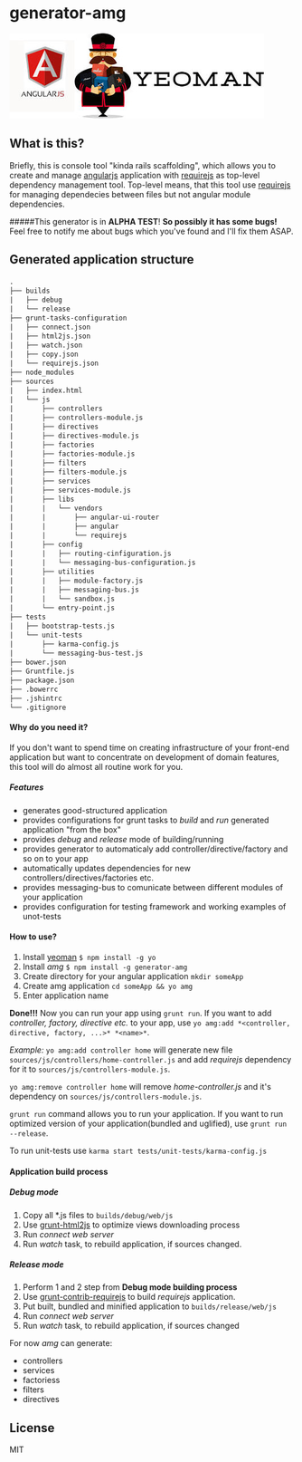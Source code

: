 # generator-amg 
![logo](https://raw.githubusercontent.com/AndrewKovalenko/generator-amg/master/logo.jpg)

## What is this?

Briefly, this is console tool "kinda rails scaffolding", which allows you to create and manage [angularjs](https://angularjs.org/) application with [requirejs](http://requirejs.org/) as top-level dependency management tool. 
Top-level means, that this tool use [requirejs](http://requirejs.org/) for managing dependecies between files but not angular module dependencies. 

#####This generator is in **ALPHA TEST**! 
**So possibly it has some bugs!** Feel free to notify me about bugs which you've found and I'll fix them ASAP.

## Generated application structure
```
.
├── builds
|   ├── debug                             
|   └── release
├── grunt-tasks-configuration             
|   ├── connect.json
|   ├── html2js.json
|   ├── watch.json
|   ├── copy.json
|   └── requirejs.json
├── node_modules
├── sources
|   ├── index.html
|   └── js
|       ├── controllers
|       ├── controllers-module.js
|       ├── directives
|       ├── directives-module.js
|       ├── factories
|       ├── factories-module.js
|       ├── filters
|       ├── filters-module.js
|       ├── services
|       ├── services-module.js
|       ├── libs
|       |   └── vendors
|       |       ├── angular-ui-router
|       |       ├── angular
|       |       └── requirejs
|       ├── config
|       |   ├── routing-cinfiguration.js
|       |   └── messaging-bus-configuration.js
|       ├── utilities
|       |   ├── module-factory.js
|       |   ├── messaging-bus.js
|       |   └── sandbox.js
|       └── entry-point.js
├── tests    
|   ├── bootstrap-tests.js
|   └── unit-tests
|       ├── karma-config.js
|       └── messaging-bus-test.js
├── bower.json
├── Gruntfile.js
├── package.json
├── .bowerrc
├── .jshintrc
└── .gitignore
```

#### Why do you need it?

If you don't want to spend time on creating infrastructure of your front-end application but want to concentrate on development of domain features, this tool will do almost all routine work for you.

##### Features

* generates good-structured application
* provides configurations for grunt tasks to *build* and *run* generated application "from the box"
* provides *debug* and *release* mode of building/running
* provides generator to automaticaly add controller/directive/factory and so on to your app
* automatically updates dependencies for new controllers/directives/factories etc.
* provides messaging-bus to comunicate between different modules of your application
* provides configuration for testing framework and working examples of unot-tests

#### How to use?

1. Install [yeoman](http://yeoman.io/) `$ npm install -g yo`
2. Install *amg* `$ npm install -g generator-amg`
3. Create directory for your angular application `mkdir someApp`
4. Create amg application `cd someApp && yo amg`
5. Enter application name

**Done!!!** Now you can run your app using `grunt run`.
If you want to add *controller, factory, directive etc.* to your app,
use `yo amg:add *<controller, directive, factory, ...>* *<name>*`.

*Example:*
`yo amg:add controller home` will generate new file `sources/js/controllers/home-controller.js`
and add *requirejs* dependency for it to `sources/js/controllers-module.js`.

`yo amg:remove controller home` will remove *home-controller.js* and it's dependency on 
`sources/js/controllers-module.js`.


`grunt run` command allows you to run your application.
If you want to run optimized version of your application(bundled and uglified), use `grunt run --release`.

To run unit-tests use `karma start tests/unit-tests/karma-config.js`

#### Application build process
##### Debug mode
1. Copy all *.js files to `builds/debug/web/js`
2. Use [grunt-html2js](https://github.com/karlgoldstein/grunt-html2js) to optimize views downloading process
3. Run *connect web server*
4. Run *watch* task, to rebuild application, if sources changed.

##### Release mode
1. Perform 1 and 2 step from **Debug mode building process**
2. Use [grunt-contrib-requirejs](https://github.com/gruntjs/grunt-contrib-requirejs) to build *requirejs* application.
3. Put built, bundled and minified application to `builds/release/web/js` 
4. Run *connect web server*
5. Run *watch* task, to rebuild application, if sources changed

For now *amg* can generate:
* controllers
* services
* factoriess
* filters
* directives

## License

MIT

